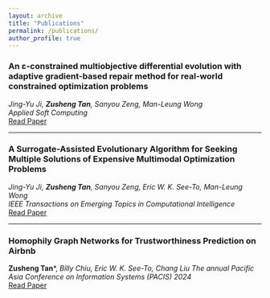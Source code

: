 ```yaml
---
layout: archive
title: "Publications"
permalink: /publications/
author_profile: true
---
```


### An ɛ-constrained multiobjective differential evolution with adaptive gradient-based repair method for real-world constrained optimization problems
*Jing-Yu Ji, **Zusheng Tan**, Sanyou Zeng, Man-Leung Wong*  
*Applied Soft Computing*  
[Read Paper](https://www.sciencedirect.com/science/article/abs/pii/S1568494623012206)

---

### A Surrogate-Assisted Evolutionary Algorithm for Seeking Multiple Solutions of Expensive Multimodal Optimization Problems
*Jing-Yu Ji, **Zusheng Tan**, Sanyou Zeng, Eric W. K. See-To, Man-Leung Wong*  
*IEEE Transactions on Emerging Topics in Computational Intelligence*  
[Read Paper](https://ieeexplore.ieee.org/abstract/document/10218982)

---

### Homophily Graph Networks for Trustworthiness Prediction on Airbnb
**Zusheng Tan***, *Billy Chiu, Eric W. K. See-To, Chang Liu*
*The annual Pacific Asia Conference on Information Systems (PACIS) 2024*  
[Read Paper](https://aisel.aisnet.org/pacis2024/track16_shareecon/track16_shareecon/4/)
